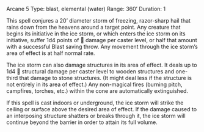 Arcane 5
Type: blast, elemental (water)
Range: 360’
Duration: 1

This spell conjures a 20’ diameter storm of freezing, razor-sharp hail that rains down from the heavens around a target point. Any creature that begins its initiative in the ice storm, or which enters the ice storm on its initiative, suffer 1d4 points of  damage per caster level, or half that amount with a successful Blast saving throw. Any movement through the ice storm’s area of effect is at half normal rate.

The ice storm can also damage structures in its area of effect. It deals up to 1d4  structural damage per caster level to wooden structures and one-third that damage to stone structures. (It might deal less if the structure is not entirely in its area of effect.) Any non-magical fires (burning pitch, campfires, torches, etc.) within the cone are automatically extinguished.

If this spell is cast indoors or underground, the ice storm will strike the ceiling or surface above the desired area of effect. If the damage caused to an interposing structure shatters or breaks through it, the ice storm will continue beyond the barrier in order to attain its full volume.